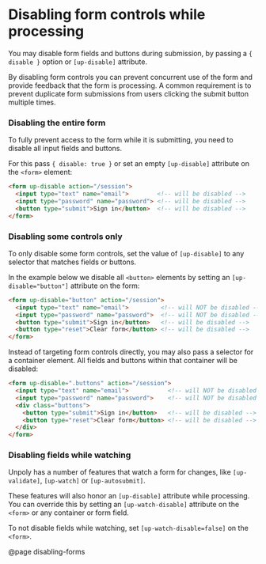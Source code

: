 Disabling form controls while processing
========================================

You may disable form fields and buttons during submission, by passing a `{ disable }` option or `[up-disable]` attribute.

By disabling form controls you can prevent concurrent use of the form and provide feedback that the form is processing. A common requirement is to prevent duplicate form submissions from users clicking the submit button multiple times.


### Disabling the entire form

To fully prevent access to the form while it is submitting, you need to disable all input fields and buttons.

For this pass `{ disable: true }` or set an empty `[up-disable]` attribute on the `<form>` element:

```html
<form up-disable action="/session">
  <input type="text" name="email">        <!-- will be disabled -->
  <input type="password" name="password"> <!-- will be disabled -->
  <button type="submit">Sign in</button>  <!-- will be disabled -->
</form>
```


### Disabling some controls only

To only disable some form controls, set the value of `[up-disable]` to any selector that matches fields or buttons.

In the example below we disable all `<button>` elements by setting an `[up-disable="button"]` attribute on the form: 

```html
<form up-disable="button" action="/session">
  <input type="text" name="email">         <!-- will NOT be disabled -->
  <input type="password" name="password">  <!-- will NOT be disabled -->
  <button type="submit">Sign in</button>   <!-- will be disabled -->
  <button type="reset">Clear form</button> <!-- will be disabled -->
</form>
```

Instead of targeting form controls directly, you may also pass a selector for a container element. All fields and buttons within that container will be disabled:

```html
<form up-disable=".buttons" action="/session">
  <input type="text" name="email">           <!-- will NOT be disabled -->
  <input type="password" name="password">    <!-- will NOT be disabled -->
  <div class="buttons">
    <button type="submit">Sign in</button>   <!-- will be disabled -->
    <button type="reset">Clear form</button> <!-- will be disabled -->
  </div>  
</form>
```

### Disabling fields while watching

Unpoly has a number of features that watch a form for changes, like `[up-validate]`, `[up-watch]` or `[up-autosubmit]`.

These features will also honor an `[up-disable]` attribute while processing.
You can override this by setting an `[up-watch-disable]` attribute on the `<form>` or any container or form field.

To not disable fields while watching, set `[up-watch-disable=false]` on the `<form>`. 


@page disabling-forms
